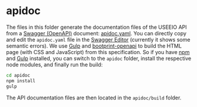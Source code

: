 # apidoc
The files in this folder generate the documentation files of the USEEIO API from
a [Swagger (OpenAPI)](https://swagger.io/specification/) document:
[apidoc.yaml](./apidoc.yaml). You can directly copy and edit the `apidoc.yaml`
file in the [Swagger Editor](http://editor.swagger.io/) (currently it shows some
semantic errors). We use [Gulp](https://gulpjs.com/) and 
[bootprint-openapi](https://github.com/bootprint/bootprint-openapi) to build the
HTML page (with CSS and JavaScript) from this specification. So if you have
[npm]() and [Gulp](https://gulpjs.com/) installed, you can switch to the `apidoc`
folder, install the respective node modules, and finally run the build:

```bash
cd apidoc
npm install
gulp
```

The API documentation files are then located in the `apidoc/build` folder.
